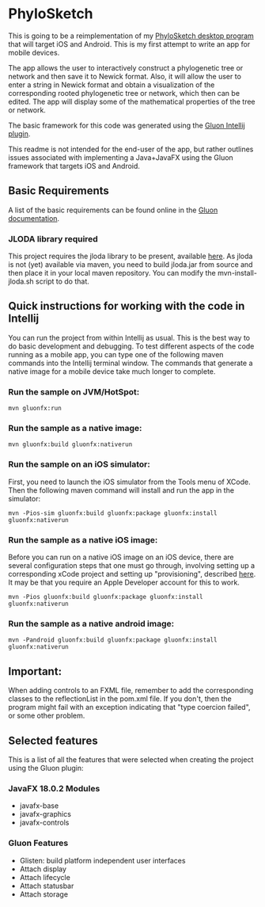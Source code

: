 # PhyloSketch

This is going to be a reimplementation of my [PhyloSketch desktop program](https://uni-tuebingen.de/fakultaeten/mathematisch-naturwissenschaftliche-fakultaet/fachbereiche/informatik/lehrstuehle/algorithms-in-bioinformatics/software/phylosketch/) that will target iOS and Android.
This is my first attempt to write an app for mobile devices.

The app allows the user to interactively construct a phylogenetic tree or network and then save it to Newick format. Also, it will allow the user to enter a string in Newick format and obtain a visualization of the corresponding rooted phylogenetic tree or network, which then can be edited. The app will display some of the mathematical properties of the tree or network.

The basic framework for this code was generated using
the [Gluon Intellij plugin](https://plugins.jetbrains.com/plugin/7864-gluon).

This readme is not intended for the end-user of the app, but rather outlines issues associated with implementing a Java+JavaFX using the Gluon framework that targets iOS and Android.

## Basic Requirements

A list of the basic requirements can be found online in
the [Gluon documentation](https://docs.gluonhq.com/#_requirements).

### JLODA library required

This project requires the jloda library to be present, available [here](https://github.com/husonlab/jloda). As jloda is
not (yet) available via maven, you need to build jloda.jar from source and then place it in your local maven repository. You
can modify the mvn-install-jloda.sh script to do that.

## Quick instructions for working with the code in Intellij

You can run the project from within Intellij as usual. This is the best way to do basic development and debugging. To
test different aspects of the code running as a mobile app, you can type one of the following maven commands into the
Intellij terminal window. The commands that generate a native image for a mobile device take much longer to complete.

### Run the sample on JVM/HotSpot:

    mvn gluonfx:run

### Run the sample as a native image:

    mvn gluonfx:build gluonfx:nativerun

### Run the sample on an iOS simulator:

First, you need to launch the iOS simulator from the Tools menu of XCode. Then the following maven command will install and run the app in the simulator:

    mvn -Pios-sim gluonfx:build gluonfx:package gluonfx:install gluonfx:nativerun

### Run the sample as a native iOS image:

Before you can run on a native iOS image on an iOS device, there are several configuration steps that one must go
through, involving setting up a corresponding xCode project and setting up "provisioning", described [here](https://docs.gluonhq.com/#platforms_ios). It may be that you require an Apple Developer account for this to work.

    mvn -Pios gluonfx:build gluonfx:package gluonfx:install gluonfx:nativerun

### Run the sample as a native android image:

    mvn -Pandroid gluonfx:build gluonfx:package gluonfx:install gluonfx:nativerun

## Important:

When adding controls to an FXML file, remember to add the corresponding classes to the reflectionList in the pom.xml
file. If you don't, then the program might fail with an exception indicating that "type coercion failed", or some other
problem.

## Selected features

This is a list of all the features that were selected when creating the project using the Gluon plugin:

### JavaFX 18.0.2 Modules

 - javafx-base
 - javafx-graphics
 - javafx-controls

### Gluon Features

 - Glisten: build platform independent user interfaces
 - Attach display
 - Attach lifecycle
 - Attach statusbar
 - Attach storage
